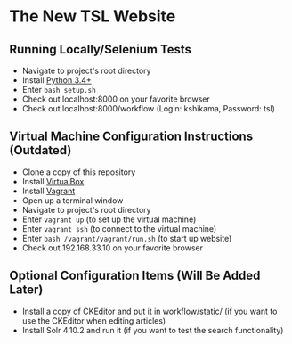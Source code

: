 The New TSL Website
===================

Running Locally/Selenium Tests
--------------------------

- Navigate to project's root directory
- Install [Python 3.4+](https://www.python.org/downloads/)
- Enter <code>bash setup.sh</code>
- Check out localhost:8000 on your favorite browser
- Check out localhost:8000/workflow (Login: kshikama, Password: tsl)


Virtual Machine Configuration Instructions (Outdated)
--------------------------

- Clone a copy of this repository
- Install [VirtualBox](https://www.virtualbox.org/wiki/Downloads)
- Install [Vagrant](https://www.vagrantup.com/downloads.html)
- Open up a terminal window
- Navigate to project's root directory
- Enter <code>vagrant up</code> (to set up the virtual machine)
- Enter <code>vagrant ssh</code> (to connect to the virtual machine)
- Enter <code>bash /vagrant/vagrant/run.sh</code> (to start up website)
- Check out 192.168.33.10 on your favorite browser

Optional Configuration Items (Will Be Added Later)
--------------------------------------------------

- Install a copy of CKEditor and put it in workflow/static/ (if you want to use the CKEditor when editing articles)
- Install Solr 4.10.2 and run it (if you want to test the search functionality)